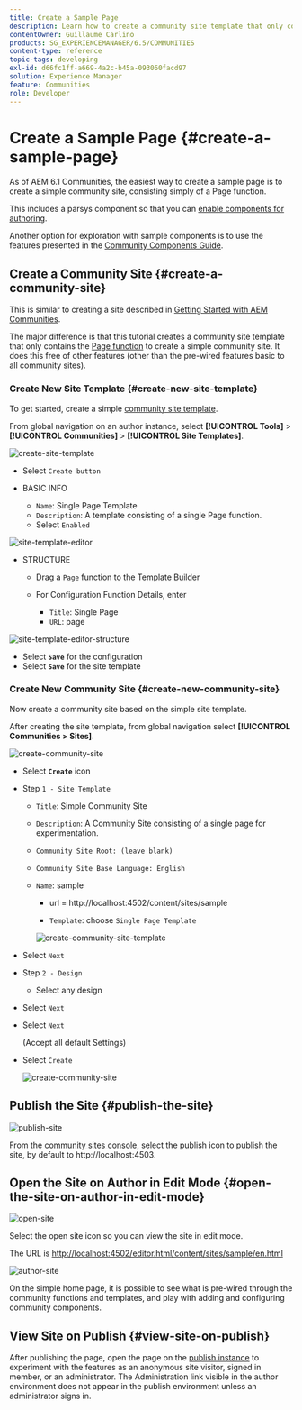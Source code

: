 ```yaml
---
title: Create a Sample Page
description: Learn how to create a community site template that only contains the Page function that can help you create a simple community site. 
contentOwner: Guillaume Carlino
products: SG_EXPERIENCEMANAGER/6.5/COMMUNITIES
content-type: reference
topic-tags: developing
exl-id: d66fc1ff-a669-4a2c-b45a-093060facd97
solution: Experience Manager
feature: Communities
role: Developer
---
```

# Create a Sample Page {#create-a-sample-page}

As of AEM 6.1 Communities, the easiest way to create a sample page is to create a simple community site, consisting simply of a Page function.

This includes a parsys component so that you can [enable components for authoring](basics.md#accessing-communities-components).

Another option for exploration with sample components is to use the features presented in the [Community Components Guide](components-guide.md).

## Create a Community Site {#create-a-community-site}

This is similar to creating a site described in [Getting Started with AEM Communities](getting-started.md).

The major difference is that this tutorial creates a community site template that only contains the [Page function](functions.md#page-function) to create a simple community site. It does this free of other features (other than the pre-wired features basic to all community sites).

### Create New Site Template {#create-new-site-template}

To get started, create a simple [community site template](sites.md).

From global navigation on an author instance, select **[!UICONTROL Tools]** > **[!UICONTROL Communities]** > **[!UICONTROL Site Templates]**.

![create-site-template](assets/create-site-template1.png)

* Select `Create button`
* BASIC INFO

    * `Name`: Single Page Template
    * `Description`: A template consisting of a single Page function.
    * Select `Enabled`

![site-template-editor](assets/site-template-editor.png)

* STRUCTURE

    * Drag a `Page` function to the Template Builder
    * For Configuration Function Details, enter

        * `Title`: Single Page
        * `URL`: page

![site-template-editor-structure](assets/site-template-editor1.png)

* Select **`Save`** for the configuration
* Select **`Save`** for the site template

### Create New Community Site {#create-new-community-site}

Now create a community site based on the simple site template.

After creating the site template, from global navigation select **[!UICONTROL Communities > Sites]**.

![create-community-site](assets/create-community-site1.png)

* Select **`Create`** icon

* Step `1 - Site Template`

  * `Title`: Simple Community Site
  * `Description`: A Community Site consisting of a single page for experimentation.
  * `Community Site Root: (leave blank)`
  * `Community Site Base Language: English`
  * `Name`: sample

    * url = http://localhost:4502/content/sites/sample

    * `Template`: choose `Single Page Template`

    ![create-community-site-template](assets/create-community-site-template.png)

* Select `Next`
* Step `2 - Design`

  * Select any design

* Select `Next`
* Select `Next`

  (Accept all default Settings)

* Select `Create`

  ![create-community-site](assets/create-community-site.png)

## Publish the Site {#publish-the-site}

![publish-site](assets/publish-site.png)

From the [community sites console](sites-console.md), select the publish icon to publish the site, by default to http://localhost:4503.

## Open the Site on Author in Edit Mode {#open-the-site-on-author-in-edit-mode}

![open-site](assets/open-site.png)

Select the open site icon so you can view the site in edit mode.

The URL is [http://localhost:4502/editor.html/content/sites/sample/en.html](http://localhost:4502/editor.html/content/sites/sample/en.html)

![author-site](assets/author-site.png)

On the simple home page, it is possible to see what is pre-wired through the community functions and templates, and play with adding and configuring community components.

## View Site on Publish {#view-site-on-publish}

After publishing the page, open the page on the [publish instance](http://localhost:4503/content/sites/sample/en.html) to experiment with the features as an anonymous site visitor, signed in member, or an administrator. The Administration link visible in the author environment does not appear in the publish environment unless an administrator signs in.
